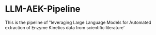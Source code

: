 # LLM-AEK-Pipeline
This is the pipeline of "leveraging Large Language Models for Automated extraction of Enzyme Kinetics data from scientific literature'
